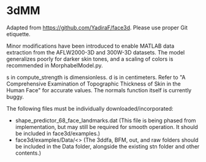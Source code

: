 # 3dMM
Adapted from https://github.com/YadiraF/face3d. Please use proper Git etiquette.

Minor modifications have been introduced to enable MATLAB data extraction from the AFLW2000-3D and 300W-3D datasets. The model generalizes poorly for darker skin tones, and a scaling of colors is recommended in MorphabelModel.py.

s in compute_strength is dimensionless. d is in centimeters. Refer to "A Comprehensive Examination of Topographic Thickness of Skin in the Human Face" for accurate values. The normals function itself is currently buggy.

The following files must be individually downloaded/incorporated:

- shape_predictor_68_face_landmarks.dat
  (This file is being phased from implementation, but may still be required for smooth operation. It should be included in face3d/examples.)
- face3d/examples/Data/<>
  (The 3ddfa, BFM, out, and raw folders should be included in the Data folder, alongside the existing stn 
  folder and other contents.)
